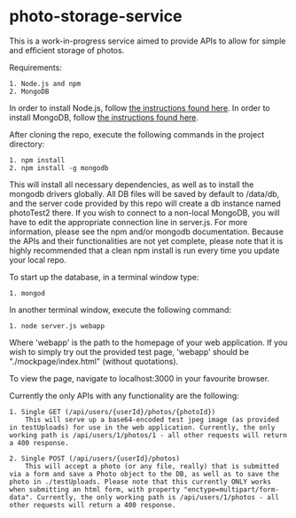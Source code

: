 photo-storage-service
=====================

This is a work-in-progress service aimed to provide APIs to allow for simple and efficient storage of photos.

Requirements:

    1. Node.js and npm
    2. MongoDB

In order to install Node.js, follow [the instructions found here](https://github.com/joyent/node/wiki/installation).
In order to install MongoDB, follow [the instructions found here](http://docs.mongodb.org/manual/tutorial/).


After cloning the repo, execute the following commands in the project directory:

    1. npm install
    2. npm install -g mongodb

This will install all necessary dependencies, as well as to install the mongodb drivers globally. All DB files will be saved by default to /data/db, and the server code provided by this repo will create a db instance named photoTest2 there. If you wish to connect to a non-local MongoDB, you will have to edit the appropriate connection line in server.js. For more information, please see the npm and/or mongodb documentation.
Because the APIs and their functionalities are not yet complete, please note that it is highly recommended that a clean npm install is run every time you update your local repo.


To start up the database, in a terminal window type:

    1. mongod
  
In another terminal window, execute the following command:

    1. node server.js webapp  
Where 'webapp' is the path to the homepage of your web application. If you wish to simply try out the provided test page, 'webapp' should be "./mockpage/index.html" (without quotations).

To view the page, navigate to localhost:3000 in your favourite browser.


Currently the only APIs with any functionality are the following:

    1. Single GET (/api/users/{userId}/photos/{photoId})
        This will serve up a base64-encoded test jpeg image (as provided in testUploads) for use in the web application. Currently, the only working path is /api/users/1/photos/1 - all other requests will return a 400 response.
        
    2. Single POST (/api/users/{userId}/photos)
        This will accept a photo (or any file, really) that is submitted via a form and save a Photo object to the DB, as well as to save the photo in ./testUploads. Please note that this currently ONLY works when submitting an html form, with property "enctype=multipart/form-data". Currently, the only working path is /api/users/1/photos - all other requests will return a 400 response.
